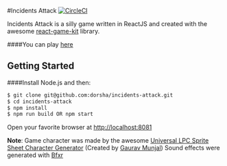 #Incidents Attack [![CircleCI](https://circleci.com/gh/dorsha/incidents-attack.svg?style=svg)](https://circleci.com/gh/dorsha/incidents-attack)

Incidents Attack is a silly game written in ReactJS and created with the awesome [react-game-kit](https://github.com/FormidableLabs/react-game-kit) library.

####You can play [here](https://incidents-attack.firebaseapp.com)

## Getting Started
####Install Node.js and then:

```sh
$ git clone git@github.com:dorsha/incidents-attack.git
$ cd incidents-attack
$ npm install
$ npm run build OR npm start
```

Open your favorite browser at [http://localhost:8081](http://localhost:8081)

**Note**: Game character was made by the awesome [Universal LPC Sprite Sheet Character Generator](http://gaurav.munjal.us/Universal-LPC-Spritesheet-Character-Generator) (Created by [Gaurav Munjal](https://github.com/Gaurav0))
Sound effects were generated with [Bfxr](http://www.bfxr.net)
